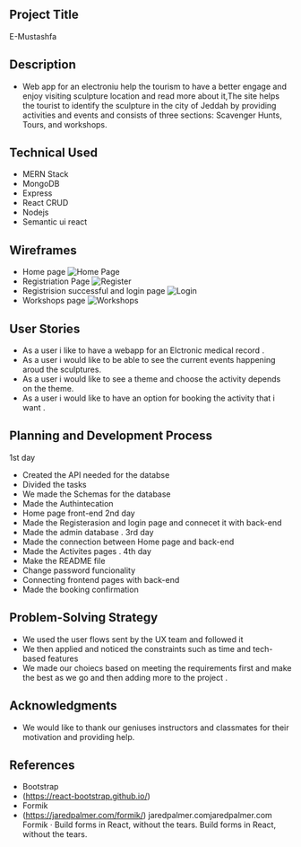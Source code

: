 
## Project Title
E-Mustashfa
## Description
- Web app for an electroniu help the tourism to  have a better engage and enjoy visiting sculpture location and read more about it,The site helps the tourist to identify the  sculpture in the city of Jeddah by providing activities and events and consists of three sections: Scavenger Hunts, Tours, and workshops.
## Technical Used
- MERN Stack
- MongoDB
- Express
- React CRUD
- Nodejs
- Semantic ui react
## Wireframes
- Home page
![Home Page ](https://i.imgur.com/uERvN5r.png)
- Registriation Page
![Register](https://i.imgur.com/19CHJN6.png)
- Registrision successful and login page
![Login](https://i.imgur.com/3SflwF5.png)
- Workshops page
![Workshops](https://i.imgur.com/47a4MkD.png)
## User Stories
- As a user i like to have a webapp for an Elctronic medical record  .
- As a user i would like to be able to see the current events happening aroud the sculptures.
- As a user i would like to see a theme and choose the activity depends on the theme.
- As a user i would like to  have an option for booking the activity that i want .
## Planning and Development Process
1st day
- Created the API needed for the databse
- Divided the tasks
- We made the Schemas for the database
- Made the Authintecation
- Home page front-end
2nd day
- Made the Registerasion and login page and connecet it with back-end
- Made the admin database .
3rd day
- Made the connection between Home page and back-end
- Made the Activites pages .
4th day
- Make the README file
- Change password funcionality
- Connecting frontend pages with back-end
-  Made the booking confirmation
## Problem-Solving Strategy
- We used the user flows sent by the UX team and followed it
- We then applied and noticed the constraints such as time and tech-based features
- We made our choiecs based on meeting the requirements first and make the best as we go and then adding more to the project .
## Acknowledgments
 - We would like to thank our geniuses instructors and classmates for their motivation and providing help.
## References
- Bootstrap
- (https://react-bootstrap.github.io/)
- Formik
- (https://jaredpalmer.com/formik/)
jaredpalmer.comjaredpalmer.com
Formik · Build forms in React, without the tears.
Build forms in React, without the tears.
